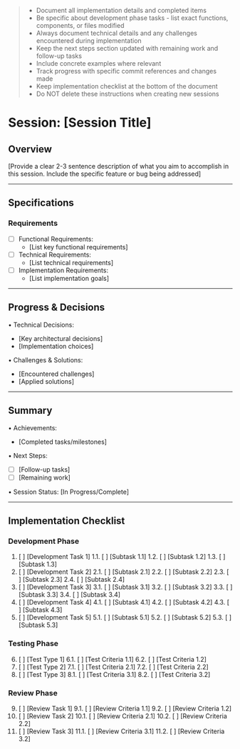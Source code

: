 > - Document all implementation details and completed items
> - Be specific about development phase tasks - list exact functions, components, or files modified
> - Always document technical details and any challenges encountered during implementation
> - Keep the next steps section updated with remaining work and follow-up tasks
> - Include concrete examples where relevant
> - Track progress with specific commit references and changes made
> - Keep implementation checklist at the bottom of the document
> - Do NOT delete these instructions when creating new sessions

# Session: [Session Title]

## Overview
[Provide a clear 2-3 sentence description of what you aim to accomplish in this session. Include the specific feature or bug being addressed]

---

## Specifications
### Requirements
- [ ] Functional Requirements:
  - [List key functional requirements]
- [ ] Technical Requirements:
  - [List technical requirements]
- [ ] Implementation Requirements:
  - [List implementation goals]

---

## Progress & Decisions
• Technical Decisions:
  - [Key architectural decisions]
  - [Implementation choices]

• Challenges & Solutions:
  - [Encountered challenges]
  - [Applied solutions]

---

## Summary
• Achievements:
  - [Completed tasks/milestones]

• Next Steps:
  - [ ] [Follow-up tasks]
  - [ ] [Remaining work]

• Session Status: [In Progress/Complete]

---

## Implementation Checklist

### Development Phase
1. [ ] [Development Task 1]
   1.1. [ ] [Subtask 1.1]
   1.2. [ ] [Subtask 1.2]
   1.3. [ ] [Subtask 1.3]
2. [ ] [Development Task 2]
   2.1. [ ] [Subtask 2.1] 
   2.2. [ ] [Subtask 2.2]
   2.3. [ ] [Subtask 2.3]
   2.4. [ ] [Subtask 2.4]
3. [ ] [Development Task 3]
   3.1. [ ] [Subtask 3.1]
   3.2. [ ] [Subtask 3.2]
   3.3. [ ] [Subtask 3.3]
   3.4. [ ] [Subtask 3.4]
4. [ ] [Development Task 4]
   4.1. [ ] [Subtask 4.1]
   4.2. [ ] [Subtask 4.2]
   4.3. [ ] [Subtask 4.3]
5. [ ] [Development Task 5]
   5.1. [ ] [Subtask 5.1]
   5.2. [ ] [Subtask 5.2]
   5.3. [ ] [Subtask 5.3]

### Testing Phase
6. [ ] [Test Type 1]
   6.1. [ ] [Test Criteria 1.1]
   6.2. [ ] [Test Criteria 1.2]
7. [ ] [Test Type 2]
   7.1. [ ] [Test Criteria 2.1]
   7.2. [ ] [Test Criteria 2.2]
8. [ ] [Test Type 3]
   8.1. [ ] [Test Criteria 3.1]
   8.2. [ ] [Test Criteria 3.2]

### Review Phase
9. [ ] [Review Task 1]
   9.1. [ ] [Review Criteria 1.1]
   9.2. [ ] [Review Criteria 1.2]
10. [ ] [Review Task 2]
    10.1. [ ] [Review Criteria 2.1]
    10.2. [ ] [Review Criteria 2.2]
11. [ ] [Review Task 3]
    11.1. [ ] [Review Criteria 3.1]
    11.2. [ ] [Review Criteria 3.2]
